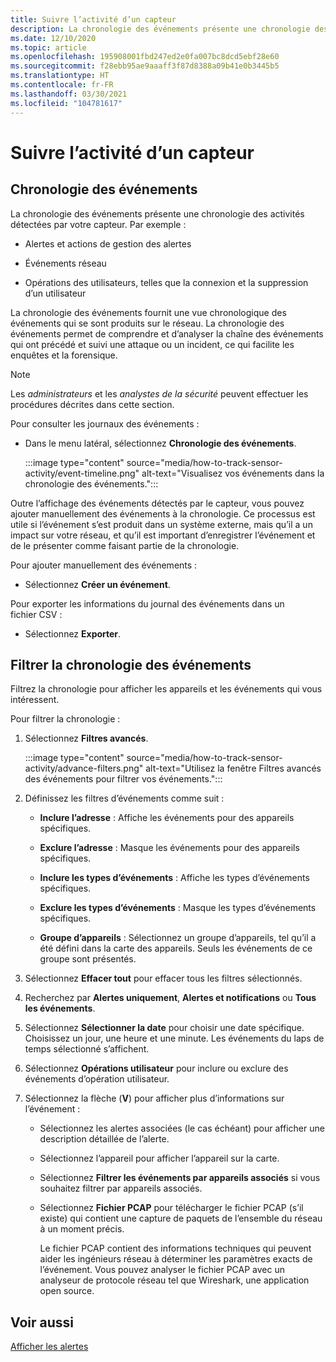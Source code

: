 ```yaml
---
title: Suivre l’activité d’un capteur
description: La chronologie des événements présente une chronologie des activités détectées sur votre réseau, notamment les alertes et les actions de gestion des alertes, les événements réseau et les opérations des utilisateurs, telles que la connexion et la suppression d’un utilisateur.
ms.date: 12/10/2020
ms.topic: article
ms.openlocfilehash: 195908001fbd247ed2e0fa007bc8dcd5ebf28e60
ms.sourcegitcommit: f28ebb95ae9aaaff3f87d8388a09b41e0b3445b5
ms.translationtype: HT
ms.contentlocale: fr-FR
ms.lasthandoff: 03/30/2021
ms.locfileid: "104781617"
---
```

# <a name="track-sensor-activity"></a>Suivre l’activité d’un capteur

## <a name="event-timeline"></a>Chronologie des événements

La chronologie des événements présente une chronologie des activités détectées par votre capteur. Par exemple :

  - Alertes et actions de gestion des alertes

  - Événements réseau

  - Opérations des utilisateurs, telles que la connexion et la suppression d’un utilisateur

La chronologie des événements fournit une vue chronologique des événements qui se sont produits sur le réseau. La chronologie des événements permet de comprendre et d’analyser la chaîne des événements qui ont précédé et suivi une attaque ou un incident, ce qui facilite les enquêtes et la forensique.

> [!NOTE]
> Les *administrateurs* et les *analystes de la sécurité* peuvent effectuer les procédures décrites dans cette section.

Pour consulter les journaux des événements :

- Dans le menu latéral, sélectionnez **Chronologie des événements**.

   :::image type="content" source="media/how-to-track-sensor-activity/event-timeline.png" alt-text="Visualisez vos événements dans la chronologie des événements.":::

Outre l’affichage des événements détectés par le capteur, vous pouvez ajouter manuellement des événements à la chronologie. Ce processus est utile si l’événement s’est produit dans un système externe, mais qu’il a un impact sur votre réseau, et qu’il est important d’enregistrer l’événement et de le présenter comme faisant partie de la chronologie.

Pour ajouter manuellement des événements :

- Sélectionnez **Créer un événement**.

Pour exporter les informations du journal des événements dans un fichier CSV :

- Sélectionnez **Exporter**.

## <a name="filter-the-event-timeline"></a>Filtrer la chronologie des événements

Filtrez la chronologie pour afficher les appareils et les événements qui vous intéressent.

Pour filtrer la chronologie :

1. Sélectionnez **Filtres avancés**.

   :::image type="content" source="media/how-to-track-sensor-activity/advance-filters.png" alt-text="Utilisez la fenêtre Filtres avancés des événements pour filtrer vos événements.":::

2. Définissez les filtres d’événements comme suit :

   - **Inclure l’adresse** : Affiche les événements pour des appareils spécifiques.

   - **Exclure l’adresse** : Masque les événements pour des appareils spécifiques.

   - **Inclure les types d’événements** : Affiche les types d’événements spécifiques.

   - **Exclure les types d’événements** : Masque les types d’événements spécifiques.

   - **Groupe d’appareils** : Sélectionnez un groupe d’appareils, tel qu’il a été défini dans la carte des appareils. Seuls les événements de ce groupe sont présentés.

3. Sélectionnez **Effacer tout** pour effacer tous les filtres sélectionnés.

4. Recherchez par **Alertes uniquement**, **Alertes et notifications** ou **Tous les événements**.

5. Sélectionnez **Sélectionner la date** pour choisir une date spécifique. Choisissez un jour, une heure et une minute. Les événements du laps de temps sélectionné s’affichent.

6.  Sélectionnez **Opérations utilisateur** pour inclure ou exclure des événements d’opération utilisateur.

7.  Sélectionnez la flèche (**V**) pour afficher plus d’informations sur l’événement :

    - Sélectionnez les alertes associées (le cas échéant) pour afficher une description détaillée de l’alerte.

    - Sélectionnez l’appareil pour afficher l’appareil sur la carte.

    - Sélectionnez **Filtrer les événements par appareils associés** si vous souhaitez filtrer par appareils associés.

    - Sélectionnez **Fichier PCAP** pour télécharger le fichier PCAP (s’il existe) qui contient une capture de paquets de l’ensemble du réseau à un moment précis. 
    
      Le fichier PCAP contient des informations techniques qui peuvent aider les ingénieurs réseau à déterminer les paramètres exacts de l’événement. Vous pouvez analyser le fichier PCAP avec un analyseur de protocole réseau tel que Wireshark, une application open source.

## <a name="see-also"></a>Voir aussi

[Afficher les alertes](how-to-view-alerts.md)
